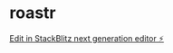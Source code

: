 # roastr

[Edit in StackBlitz next generation editor ⚡️](https://stackblitz.com/~/github.com/critmaqui/roastr)